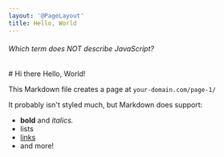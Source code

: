 ```yaml
---
layout: '@PageLayout'
title: Hello, World
---
```


<Quiz options="['Garbage collected','Intrepreted','Statically Typed']" answer="Statically Typed" prize="19">
  <h6>Which term does NOT describe JavaScript?</h6>
</Quiz>
# Hi there Hello, World!

This Markdown file creates a page at `your-domain.com/page-1/`

It probably isn't styled much, but Markdown does support:

- **bold** and _italics._
- lists
- [links](https://astro.build)
- and more!
